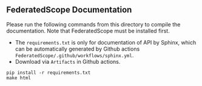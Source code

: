 ## FederatedScope Documentation
Please run the following commands from this directory to compile the documentation. Note that FederatedScope must be installed first. 
* The `requirements.txt` is only for documentation of API by Sphinx, which can be automatically generated by Github actions `FederatedScope/.github/workflows/sphinx.yml`. 
* Download via `Artifacts` in Github actions.

```
pip install -r requirements.txt
make html
```
